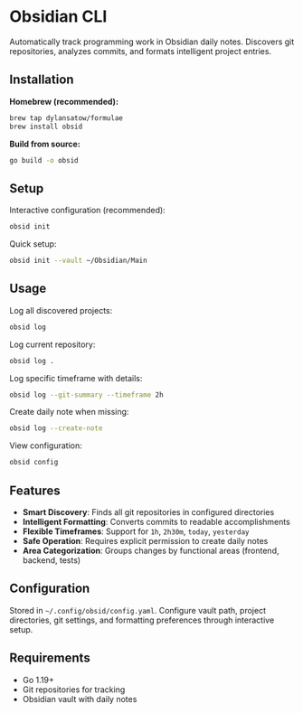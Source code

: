 # Obsidian CLI

Automatically track programming work in Obsidian daily notes. Discovers git repositories, analyzes commits, and formats intelligent project entries.

## Installation

**Homebrew (recommended):**
```bash
brew tap dylansatow/formulae
brew install obsid
```

**Build from source:**
```bash
go build -o obsid
```

## Setup

Interactive configuration (recommended):
```bash
obsid init
```

Quick setup:
```bash
obsid init --vault ~/Obsidian/Main
```

## Usage

Log all discovered projects:
```bash
obsid log
```

Log current repository:
```bash
obsid log .
```

Log specific timeframe with details:
```bash
obsid log --git-summary --timeframe 2h
```

Create daily note when missing:
```bash
obsid log --create-note
```

View configuration:
```bash
obsid config
```

## Features

- **Smart Discovery**: Finds all git repositories in configured directories
- **Intelligent Formatting**: Converts commits to readable accomplishments  
- **Flexible Timeframes**: Support for `1h`, `2h30m`, `today`, `yesterday`
- **Safe Operation**: Requires explicit permission to create daily notes
- **Area Categorization**: Groups changes by functional areas (frontend, backend, tests)

## Configuration

Stored in `~/.config/obsid/config.yaml`. Configure vault path, project directories, git settings, and formatting preferences through interactive setup.

## Requirements

- Go 1.19+
- Git repositories for tracking
- Obsidian vault with daily notes